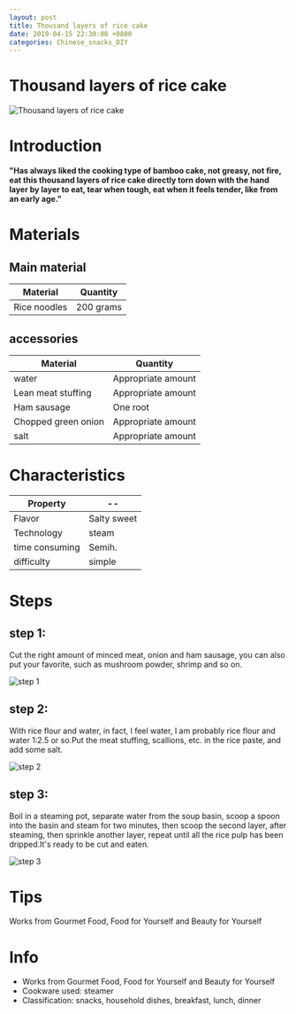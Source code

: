 ```yaml
---
layout: post
title: Thousand layers of rice cake
date: 2019-04-15 22:30:00 +0800
categories: Chinese_snacks_DIY
---
```


# Thousand layers of rice cake

![Thousand layers of rice cake]({{site.baseurl}}/img/420646/420646.jpg)

# Introduction

**"Has always liked the cooking type of bamboo cake, not greasy, not fire, eat this thousand layers of rice cake directly torn down with the hand layer by layer to eat, tear when tough, eat when it feels tender, like from an early age."**

# Materials


## Main material

Material|Quantity
--|--
Rice noodles|200 grams

## accessories

Material|Quantity
--|--
water|Appropriate amount
Lean meat stuffing|Appropriate amount
Ham sausage|One root
Chopped green onion|Appropriate amount
salt|Appropriate amount

# Characteristics

Property|--
--|--
Flavor|Salty sweet
Technology|steam
time consuming|Semih.
difficulty|simple

# Steps

## step 1:

Cut the right amount of minced meat, onion and ham sausage, you can also put your favorite, such as mushroom powder, shrimp and so on.

![step 1]({{site.baseurl}}/img/420646/1.jpg)

## step 2:

With rice flour and water, in fact, I feel water, I am probably rice flour and water 1:2.5 or so.Put the meat stuffing, scallions, etc. in the rice paste, and add some salt.

![step 2]({{site.baseurl}}/img/420646/2.jpg)

## step 3:

Boil in a steaming pot, separate water from the soup basin, scoop a spoon into the basin and steam for two minutes, then scoop the second layer, after steaming, then sprinkle another layer, repeat until all the rice pulp has been dripped.It's ready to be cut and eaten.

![step 3]({{site.baseurl}}/img/420646/3.jpg)

# Tips

Works from Gourmet Food, Food for Yourself and Beauty for Yourself

# Info

- Works from Gourmet Food, Food for Yourself and Beauty for Yourself
- Cookware used: steamer
- Classification: snacks, household dishes, breakfast, lunch, dinner
